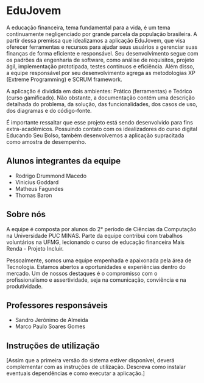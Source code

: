# EduJovem

A educação financeira, tema fundamental para a vida, é um tema continuamente negligenciado por grande parcela da população brasileira. A partir dessa premissa que idealizamos a aplicação EduJovem, que visa oferecer ferramentas e recursos para ajudar seus usuários a gerenciar suas finanças
de forma eficiente e responsável. Seu desenvolvimento segue com os padrões da engenharia de software, como análise de
requisitos, projeto ágil, implementação prototipada, testes contínuos e eficiência. Além disso, a equipe responsável por seu desenvolvimento agrega as metodologias XP (Extreme Programming) e SCRUM framework.

A aplicação é dividida em dois ambientes: Prático (ferramentas) e Teórico (curso gamificado). Não obstante, a documentação contém uma descrição
detalhada do problema, da solução, das funcionalidades, dos casos de uso, dos diagramas e do
código-fonte.

É importante ressaltar que esse projeto está sendo desenvolvido para fins extra-acadêmicos. Possuindo contato com os idealizadores do curso digital Educando Seu Bolso, também desenvolvemos a aplicação supracitada como amostra de desempenho.

## Alunos integrantes da equipe

* Rodrigo Drummond Macedo
* Vinicius Goddard
* Matheus Fagundes
* Thomas Baron

## Sobre nós

A equipe é composta por alunos do 2° período de Ciências da Computação na Universidade PUC MINAS. Parte da equipe contribui com trabalhos voluntários na UFMG, lecionando o curso de educação financeira Mais Renda - Projeto Incluir.

Pessoalmente, somos uma equipe empenhada e apaixonada pela área de Tecnologia. Estamos abertos a oportunidades e experiências dentro do mercado. Um de nossos destaques é o compromisso com o profissionalismo e assertividade, seja na comunicação, conviência e na produtividade. 

## Professores responsáveis

* Sandro Jerônimo de Almeida
* Marco Paulo Soares Gomes

## Instruções de utilização

[Assim que a primeira versão do sistema estiver disponível, deverá complementar com as instruções de utilização. Descreva como instalar eventuais dependências e como executar a aplicação.]
